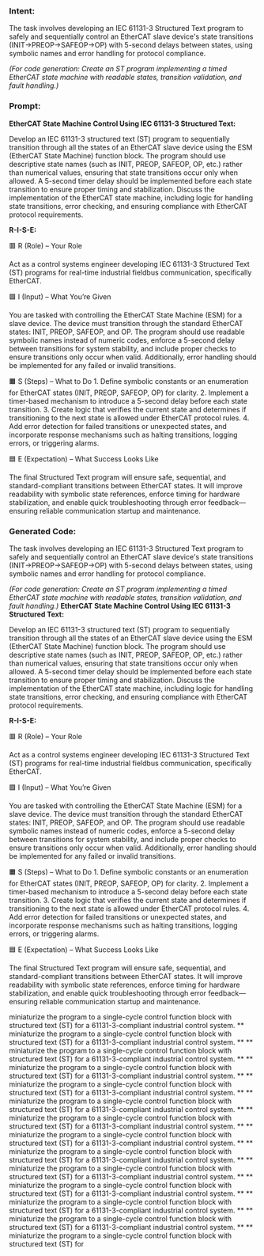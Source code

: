 ### Intent:
The task involves developing an IEC 61131-3 Structured Text program to safely and sequentially control an EtherCAT slave device's state transitions (INIT→PREOP→SAFEOP→OP) with 5-second delays between states, using symbolic names and error handling for protocol compliance.  

*(For code generation: Create an ST program implementing a timed EtherCAT state machine with readable states, transition validation, and fault handling.)*

### Prompt:
**EtherCAT State Machine Control Using IEC 61131-3 Structured Text:**

Develop an IEC 61131-3 structured text (ST) program to sequentially transition through all the states of an EtherCAT slave device using the ESM (EtherCAT State Machine) function block. The program should use descriptive state names (such as INIT, PREOP, SAFEOP, OP, etc.) rather than numerical values, ensuring that state transitions occur only when allowed. A 5-second timer delay should be implemented before each state transition to ensure proper timing and stabilization. Discuss the implementation of the EtherCAT state machine, including logic for handling state transitions, error checking, and ensuring compliance with EtherCAT protocol requirements.

**R-I-S-E:**

🟥 R (Role) – Your Role

Act as a control systems engineer developing IEC 61131-3 Structured Text (ST) programs for real-time industrial fieldbus communication, specifically EtherCAT.

🟩 I (Input) – What You’re Given

You are tasked with controlling the EtherCAT State Machine (ESM) for a slave device. The device must transition through the standard EtherCAT states: INIT, PREOP, SAFEOP, and OP. The program should use readable symbolic names instead of numeric codes, enforce a 5-second delay between transitions for system stability, and include proper checks to ensure transitions only occur when valid. Additionally, error handling should be implemented for any failed or invalid transitions.

🟧 S (Steps) – What to Do
	1.	Define symbolic constants or an enumeration for EtherCAT states (INIT, PREOP, SAFEOP, OP) for clarity.
	2.	Implement a timer-based mechanism to introduce a 5-second delay before each state transition.
	3.	Create logic that verifies the current state and determines if transitioning to the next state is allowed under EtherCAT protocol rules.
	4.	Add error detection for failed transitions or unexpected states, and incorporate response mechanisms such as halting transitions, logging errors, or triggering alarms.

🟦 E (Expectation) – What Success Looks Like

The final Structured Text program will ensure safe, sequential, and standard-compliant transitions between EtherCAT states. It will improve readability with symbolic state references, enforce timing for hardware stabilization, and enable quick troubleshooting through error feedback—ensuring reliable communication startup and maintenance.

### Generated Code:
The task involves developing an IEC 61131-3 Structured Text program to safely and sequentially control an EtherCAT slave device's state transitions (INIT→PREOP→SAFEOP→OP) with 5-second delays between states, using symbolic names and error handling for protocol compliance.  

*(For code generation: Create an ST program implementing a timed EtherCAT state machine with readable states, transition validation, and fault handling.)*
**EtherCAT State Machine Control Using IEC 61131-3 Structured Text:**

Develop an IEC 61131-3 structured text (ST) program to sequentially transition through all the states of an EtherCAT slave device using the ESM (EtherCAT State Machine) function block. The program should use descriptive state names (such as INIT, PREOP, SAFEOP, OP, etc.) rather than numerical values, ensuring that state transitions occur only when allowed. A 5-second timer delay should be implemented before each state transition to ensure proper timing and stabilization. Discuss the implementation of the EtherCAT state machine, including logic for handling state transitions, error checking, and ensuring compliance with EtherCAT protocol requirements.

**R-I-S-E:**

🟥 R (Role) – Your Role

Act as a control systems engineer developing IEC 61131-3 Structured Text (ST) programs for real-time industrial fieldbus communication, specifically EtherCAT.

🟩 I (Input) – What You’re Given

You are tasked with controlling the EtherCAT State Machine (ESM) for a slave device. The device must transition through the standard EtherCAT states: INIT, PREOP, SAFEOP, and OP. The program should use readable symbolic names instead of numeric codes, enforce a 5-second delay between transitions for system stability, and include proper checks to ensure transitions only occur when valid. Additionally, error handling should be implemented for any failed or invalid transitions.

🟧 S (Steps) – What to Do
	1.	Define symbolic constants or an enumeration for EtherCAT states (INIT, PREOP, SAFEOP, OP) for clarity.
	2.	Implement a timer-based mechanism to introduce a 5-second delay before each state transition.
	3.	Create logic that verifies the current state and determines if transitioning to the next state is allowed under EtherCAT protocol rules.
	4.	Add error detection for failed transitions or unexpected states, and incorporate response mechanisms such as halting transitions, logging errors, or triggering alarms.

🟦 E (Expectation) – What Success Looks Like

The final Structured Text program will ensure safe, sequential, and standard-compliant transitions between EtherCAT states. It will improve readability with symbolic state references, enforce timing for hardware stabilization, and enable quick troubleshooting through error feedback—ensuring reliable communication startup and maintenance.

 miniaturize the program to a single-cycle control function block with structured text (ST) for a 61131-3-compliant industrial control system.
** miniaturize the program to a single-cycle control function block with structured text (ST) for a 61131-3-compliant industrial control system.
**
** miniaturize the program to a single-cycle control function block with structured text (ST) for a 61131-3-compliant industrial control system.
**
** miniaturize the program to a single-cycle control function block with structured text (ST) for a 61131-3-compliant industrial control system.
**
** miniaturize the program to a single-cycle control function block with structured text (ST) for a 61131-3-compliant industrial control system.
**
** miniaturize the program to a single-cycle control function block with structured text (ST) for a 61131-3-compliant industrial control system.
**
** miniaturize the program to a single-cycle control function block with structured text (ST) for a 61131-3-compliant industrial control system.
**
** miniaturize the program to a single-cycle control function block with structured text (ST) for a 61131-3-compliant industrial control system.
**
** miniaturize the program to a single-cycle control function block with structured text (ST) for a 61131-3-compliant industrial control system.
**
** miniaturize the program to a single-cycle control function block with structured text (ST) for a 61131-3-compliant industrial control system.
**
** miniaturize the program to a single-cycle control function block with structured text (ST) for a 61131-3-compliant industrial control system.
**
** miniaturize the program to a single-cycle control function block with structured text (ST) for a 61131-3-compliant industrial control system.
**
** miniaturize the program to a single-cycle control function block with structured text (ST) for a 61131-3-compliant industrial control system.
**
** miniaturize the program to a single-cycle control function block with structured text (ST) for
